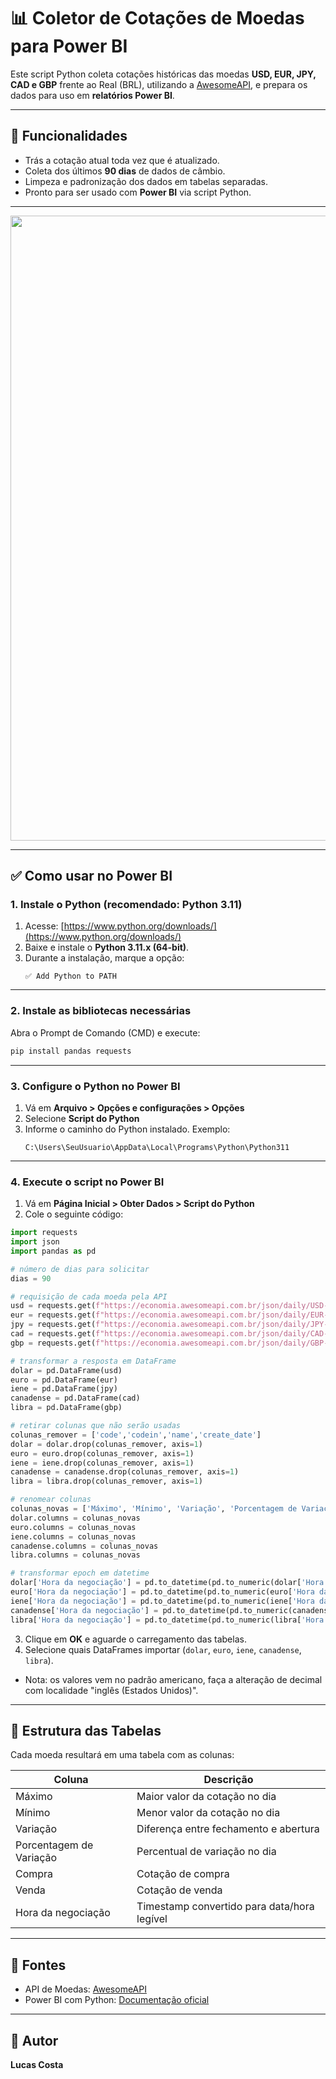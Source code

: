 
# 📊 Coletor de Cotações de Moedas para Power BI

Este script Python coleta cotações históricas das moedas **USD, EUR, JPY, CAD e GBP** frente ao Real (BRL), utilizando a [AwesomeAPI](https://docs.awesomeapi.com.br/api-de-moedas), e prepara os dados para uso em **relatórios Power BI**.

---

## 🚀 Funcionalidades

- Trás a cotação atual toda vez que é atualizado.
- Coleta dos últimos **90 dias** de dados de câmbio.
- Limpeza e padronização dos dados em tabelas separadas.
- Pronto para ser usado com **Power BI** via script Python.

---

<div align="center">
<img src="https://github.com/user-attachments/assets/df9b4bf9-aca8-461d-ac31-bccb661ee194" width="1000px" />
</div>

---

## ✅ Como usar no Power BI

### 1. Instale o Python (recomendado: Python 3.11)

1. Acesse: [https://www.python.org/downloads/](https://www.python.org/downloads/)
2. Baixe e instale o **Python 3.11.x (64-bit)**.
3. Durante a instalação, marque a opção:
   ```
   ✅ Add Python to PATH
   ```

---

### 2. Instale as bibliotecas necessárias

Abra o Prompt de Comando (CMD) e execute:

```bash
pip install pandas requests
```

---

### 3. Configure o Python no Power BI

1. Vá em **Arquivo > Opções e configurações > Opções**
2. Selecione **Script do Python**
3. Informe o caminho do Python instalado. Exemplo:
   ```
   C:\Users\SeuUsuario\AppData\Local\Programs\Python\Python311
   ```

---

### 4. Execute o script no Power BI

1. Vá em **Página Inicial > Obter Dados > Script do Python**
2. Cole o seguinte código:

```python
import requests
import json
import pandas as pd

# número de dias para solicitar
dias = 90

# requisição de cada moeda pela API
usd = requests.get(f"https://economia.awesomeapi.com.br/json/daily/USD-BRL/{dias}").json()
eur = requests.get(f"https://economia.awesomeapi.com.br/json/daily/EUR-BRL/{dias}").json()
jpy = requests.get(f"https://economia.awesomeapi.com.br/json/daily/JPY-BRL/{dias}").json()
cad = requests.get(f"https://economia.awesomeapi.com.br/json/daily/CAD-BRL/{dias}").json()
gbp = requests.get(f"https://economia.awesomeapi.com.br/json/daily/GBP-BRL/{dias}").json()

# transformar a resposta em DataFrame
dolar = pd.DataFrame(usd)
euro = pd.DataFrame(eur)
iene = pd.DataFrame(jpy)
canadense = pd.DataFrame(cad)
libra = pd.DataFrame(gbp)

# retirar colunas que não serão usadas
colunas_remover = ['code','codein','name','create_date']
dolar = dolar.drop(colunas_remover, axis=1)
euro = euro.drop(colunas_remover, axis=1)
iene = iene.drop(colunas_remover, axis=1)
canadense = canadense.drop(colunas_remover, axis=1)
libra = libra.drop(colunas_remover, axis=1)

# renomear colunas
colunas_novas = ['Máximo', 'Mínimo', 'Variação', 'Porcentagem de Variação', 'Compra', 'Venda', 'Hora da negociação']
dolar.columns = colunas_novas
euro.columns = colunas_novas
iene.columns = colunas_novas
canadense.columns = colunas_novas
libra.columns = colunas_novas

# transformar epoch em datetime
dolar['Hora da negociação'] = pd.to_datetime(pd.to_numeric(dolar['Hora da negociação']), unit='s')
euro['Hora da negociação'] = pd.to_datetime(pd.to_numeric(euro['Hora da negociação']), unit='s')
iene['Hora da negociação'] = pd.to_datetime(pd.to_numeric(iene['Hora da negociação']), unit='s')
canadense['Hora da negociação'] = pd.to_datetime(pd.to_numeric(canadense['Hora da negociação']), unit='s')
libra['Hora da negociação'] = pd.to_datetime(pd.to_numeric(libra['Hora da negociação']), unit='s')
```

3. Clique em **OK** e aguarde o carregamento das tabelas.
4. Selecione quais DataFrames importar (`dolar`, `euro`, `iene`, `canadense`, `libra`).
- Nota: os valores vem no padrão americano, faça a alteração de decimal com localidade "inglês (Estados Unidos)".
---

## 📅 Estrutura das Tabelas

Cada moeda resultará em uma tabela com as colunas:

| Coluna                   | Descrição                                      |
|--------------------------|-----------------------------------------------|
| Máximo                   | Maior valor da cotação no dia                 |
| Mínimo                   | Menor valor da cotação no dia                 |
| Variação                 | Diferença entre fechamento e abertura         |
| Porcentagem de Variação | Percentual de variação no dia                 |
| Compra                   | Cotação de compra                             |
| Venda                    | Cotação de venda                              |
| Hora da negociação       | Timestamp convertido para data/hora legível   |

---

## 📌 Fontes

- API de Moedas: [AwesomeAPI](https://docs.awesomeapi.com.br/api-de-moedas)
- Power BI com Python: [Documentação oficial](https://learn.microsoft.com/pt-br/power-bi/connect-data/desktop-python-scripts)

---

## 🧠 Autor

**Lucas Costa**
